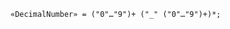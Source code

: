 <!-- This file is generated automatically by infrastructure scripts. Please don't edit by hand. -->

```{ .ebnf .slang-ebnf #DecimalNumber }
«DecimalNumber» = ("0"…"9")+ ("_" ("0"…"9")+)*;
```
